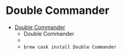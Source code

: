 # Double Commander
- [Double Commander](https://doublecmd.sourceforge.io/)
  -  Double Commander
  - 
  - `brew cask install Double Commander`

